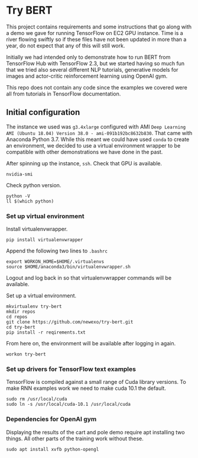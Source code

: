 # Try BERT

This project contains requirements and some instructions that go along with a demo we gave for running TensorFlow on EC2 GPU instance. Time is a river flowing swiftly so if these files have not been updated in more than a year, do not expect that any of this will still work.

Initially we had intended only to demonstrate how to run BERT from TensorFlow Hub with TensorFlow 2.3, but we started having so much fun that we tried also several different NLP tutorials, generative models for images and actor-critic reinforcement learning using OpenAI gym.

This repo does not contain any code since the examples we covered were all from tutorials in TensorFlow documentation.

## Initial configuration

The instance we used was `g3.4xlarge` configured with AMI `Deep Learning AMI (Ubuntu 18.04) Version 38.0 - ami-091b192bc8632b830`. That came with Anaconda Python 3.7. While this meant we could have used `conda` to create an environment, we decided to use a virtual environment wrapper to be compatible with other demonstrations we have done in the past.

After spinning up the instance, `ssh`. Check that GPU is available.

    nvidia-smi

Check python version.

    python -V
    ll $(which python)

### Set up virtual environment

Install virtualenvwrapper.

    pip install virtualenvwrapper

Append the following two lines to `.bashrc`

    export WORKON_HOME=$HOME/.virtualenvs
    source $HOME/anaconda3/bin/virtualenvwrapper.sh

Logout and log back in so that virtualenvwrapper commands will be available.

Set up a virtual environment.

    mkvirtualenv try-bert
    mkdir repos
    cd repos
    git clone https://github.com/newexo/try-bert.git
    cd try-bert
    pip install -r reqirements.txt

From here on, the environment will be available after logging in again.

    workon try-bert
    
### Set up drivers for TensorFlow text examples
 
TensorFlow is compiled against a small range of Cuda library versions. To make RNN examples work we need to make cuda 10.1 the default.
 
    sudo rm /usr/local/cuda
    sudo ln -s /usr/local/cuda-10.1 /usr/local/cuda

### Dependencies for OpenAI gym

Displaying the results of the cart and pole demo require apt installing two things. All other parts of the training work without these.

    sudo apt install xvfb python-opengl
